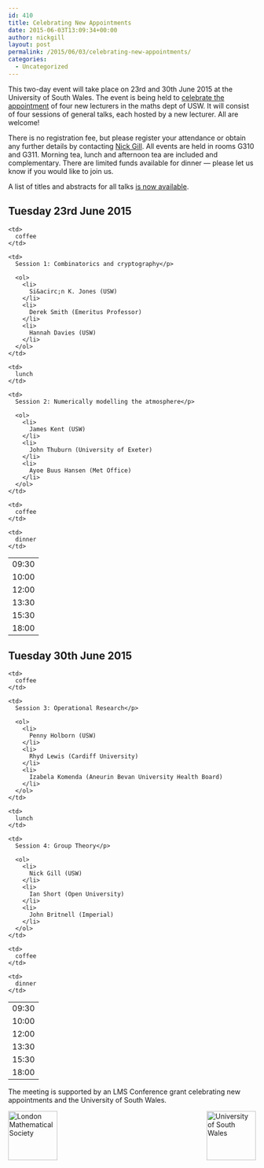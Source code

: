 ```yaml
---
id: 410
title: Celebrating New Appointments
date: 2015-06-03T13:09:34+00:00
author: nickgill
layout: post
permalink: /2015/06/03/celebrating-new-appointments/
categories:
  - Uncategorized
---
```

This two-day event will take place on 23rd and 30th June 2015 at the University of South Wales. The event is being held to [celebrate the appointment](http://www.lms.ac.uk/grants/celebrating-new-appointments-scheme-1) of four new lecturers in the maths dept of USW. It will consist of four sessions of general talks, each hosted by a new lecturer. All are welcome!

There is no registration fee, but please register your attendance or obtain any further details by contacting [Nick Gill](mailto:Nick.Gill@southwales.ac.uk). All events are held in rooms G310 and G311. Morning tea, lunch and afternoon tea are included and complementary. There are limited funds available for dinner &#8212; please let us know if you would like to join us.

A list of titles and abstracts for all talks [is now available](/files/2015/06/talks.pdf).

## Tuesday 23rd June 2015
   

<table>
  <tr>
    <td>
      09:30
    </td>
    
    <td>
      coffee
    </td>
  </tr>
  
  <tr>
    <td>
      10:00
    </td>
    
    <td>
      Session 1: Combinatorics and cryptography</p> 
      
      <ol>
        <li>
          Si&acirc;n K. Jones (USW)
        </li>
        <li>
          Derek Smith (Emeritus Professor)
        </li>
        <li>
          Hannah Davies (USW)
        </li>
      </ol>
    </td>
  </tr>
  
  <tr>
    <td>
      12:00
    </td>
    
    <td>
      lunch
    </td>
  </tr>
  
  <tr>
    <td>
      13:30
    </td>
    
    <td>
      Session 2: Numerically modelling the atmosphere</p> 
      
      <ol>
        <li>
          James Kent (USW)
        </li>
        <li>
          John Thuburn (University of Exeter)
        </li>
        <li>
          Ayoe Buus Hansen (Met Office)
        </li>
      </ol>
    </td>
  </tr>
  
  <tr>
    <td>
      15:30
    </td>
    
    <td>
      coffee
    </td>
  </tr>
  
  <tr>
    <td>
      18:00
    </td>
    
    <td>
      dinner
    </td>
  </tr>
</table>

## Tuesday 30th June 2015

<table>
  <tr>
    <td>
      09:30
    </td>
    
    <td>
      coffee
    </td>
  </tr>
  
  <tr>
    <td>
      10:00
    </td>
    
    <td>
      Session 3: Operational Research</p> 
      
      <ol>
        <li>
          Penny Holborn (USW)
        </li>
        <li>
          Rhyd Lewis (Cardiff University)
        </li>
        <li>
          Izabela Komenda (Aneurin Bevan University Health Board)
        </li>
      </ol>
    </td>
  </tr>
  
  <tr>
    <td>
      12:00
    </td>
    
    <td>
      lunch
    </td>
  </tr>
  
  <tr>
    <td>
      13:30
    </td>
    
    <td>
      Session 4: Group Theory</p> 
      
      <ol>
        <li>
          Nick Gill (USW)
        </li>
        <li>
          Ian Short (Open University)
        </li>
        <li>
          John Britnell (Imperial)
        </li>
      </ol>
    </td>
  </tr>
  
  <tr>
    <td>
      15:30
    </td>
    
    <td>
      coffee
    </td>
  </tr>
  
  <tr>
    <td>
      18:00
    </td>
    
    <td>
      dinner
    </td>
  </tr>
</table>

The meeting is supported by an LMS Conference grant celebrating new appointments and the University of South Wales.

<img src="http://demorganhouse.org.uk/sites/demorganhouse.org.uk/files/imagefield_thumbs/tmp/logo_lms_rgb.jpg" alt="London Mathematical Society" height="100" align="left" /><img src="http://www.southwales.ac.uk/static/foxsite/images/USW-logo.png" alt="University of South Wales" height="100" align="right" />
